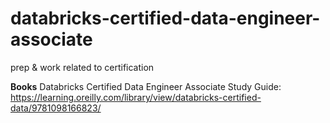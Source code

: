 # databricks-certified-data-engineer-associate
prep &amp; work related to certification


**Books**
Databricks Certified Data Engineer Associate Study Guide: 
https://learning.oreilly.com/library/view/databricks-certified-data/9781098166823/
